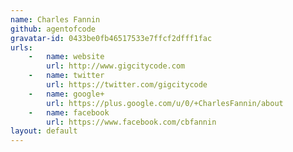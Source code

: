 ```yaml
---
name: Charles Fannin
github: agentofcode
gravatar-id: 0433be0fb46517533e7ffcf2dfff1fac
urls:
    -   name: website
        url: http://www.gigcitycode.com
    -   name: twitter
        url: https://twitter.com/gigcitycode
    -   name: google+
        url: https://plus.google.com/u/0/+CharlesFannin/about
    -   name: facebook
        url: https://www.facebook.com/cbfannin
layout: default
---
```

